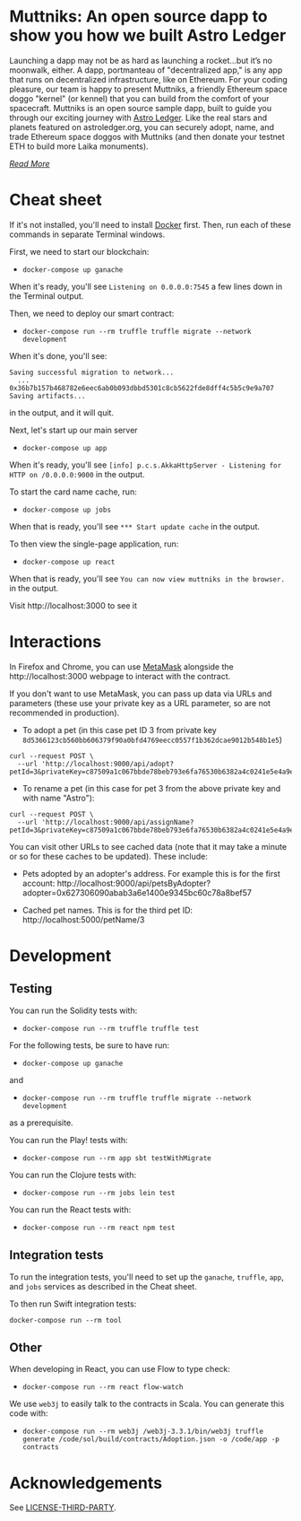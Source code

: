 # Muttniks: An open source dapp to show you how we built Astro Ledger

Launching a dapp may not be as hard as launching a rocket...but it’s no moonwalk, either. A dapp, portmanteau of "decentralized app," is any app that runs on decentralized infrastructure, like on Ethereum. For your coding pleasure, our team is happy to present Muttniks, a friendly Ethereum space doggo "kernel" (or kennel) that you can build from the comfort of your spacecraft. Muttniks is an open source sample dapp, built to guide you through our exciting journey with [Astro Ledger](https://www.astroledger.org). Like the real stars and planets featured on astroledger.org, you can securely adopt, name, and trade Ethereum space doggos with Muttniks (and then donate your testnet ETH to build more Laika monuments).

[_Read More_](https://hackernoon.com/muttniks-an-open-source-dapp-to-show-you-how-we-built-astro-ledger-8a063b788d0b)

# Cheat sheet

If it's not installed, you'll need to install [Docker](https://www.docker.com/get-started) first. Then, run each of these commands in separate Terminal windows.

First, we need to start our blockchain:

- `docker-compose up ganache`

When it's ready, you'll see `Listening on 0.0.0.0:7545` a few lines down in the Terminal output.

Then, we need to deploy our smart contract:

- `docker-compose run --rm truffle truffle migrate --network development`

When it's done, you'll see:

```
Saving successful migration to network...
  ... 0x36b7b157b468782e6eec6ab0b093dbbd5301c8cb5622fde8dff4c5b5c9e9a707
Saving artifacts...
```

in the output, and it will quit.

Next, let's start up our main server

- `docker-compose up app`

When it's ready, you'll see `[info] p.c.s.AkkaHttpServer - Listening for HTTP on /0.0.0.0:9000` in the output.

To start the card name cache, run:

- `docker-compose up jobs`

When that is ready, you'll see `*** Start update cache` in the output.

To then view the single-page application, run:

- `docker-compose up react`

When that is ready, you'll see `You can now view muttniks in the browser.` in the output.

Visit http://localhost:3000 to see it

# Interactions

In Firefox and Chrome, you can use [MetaMask](https://metamask.io) alongside the http://localhost:3000 webpage to interact with the contract.

If you don't want to use MetaMask, you can pass up data via URLs and parameters (these use your private key as a URL parameter, so are not recommended in production).

- To adopt a pet (in this case pet ID 3 from private key `8d5366123cb560bb606379f90a0bfd4769eecc0557f1b362dcae9012b548b1e5`)

```
curl --request POST \
  --url 'http://localhost:9000/api/adopt?petId=3&privateKey=c87509a1c067bbde78beb793e6fa76530b6382a4c0241e5e4a9ec0a0f44dc0d3'
```

- To rename a pet (in this case for pet 3 from the above private key and with name "Astro"):

```
curl --request POST \
  --url 'http://localhost:9000/api/assignName?petId=3&privateKey=c87509a1c067bbde78beb793e6fa76530b6382a4c0241e5e4a9ec0a0f44dc0d3&name=Astro'

```

You can visit other URLs to see cached data (note that it may take a minute or so for these caches to be updated). These include:

- Pets adopted by an adopter's address. For example this is for the first account: http://localhost:9000/api/petsByAdopter?adopter=0x627306090abab3a6e1400e9345bc60c78a8bef57

- Cached pet names. This is for the third pet ID: http://localhost:5000/petName/3


# Development

## Testing

You can run the Solidity tests with:

- `docker-compose run --rm truffle truffle test`

For the following tests, be sure to have run:

- `docker-compose up ganache`

and

- `docker-compose run --rm truffle truffle migrate --network development`

as a prerequisite.

You can run the Play! tests with:

- `docker-compose run --rm app sbt testWithMigrate`

You can run the Clojure tests with:

- `docker-compose run --rm jobs lein test`

You can run the React tests with:

- `docker-compose run --rm react npm test`

## Integration tests

To run the integration tests, you'll need to set up the `ganache`, `truffle`, `app`, and `jobs` services as described in the Cheat sheet.

To then run Swift integration tests:

`docker-compose run --rm tool`


## Other

When developing in React, you can use Flow to type check:

- `docker-compose run --rm react flow-watch`

We use `web3j` to easily talk to the contracts in Scala. You can generate this code with:

- `docker-compose run --rm web3j /web3j-3.3.1/bin/web3j truffle generate /code/sol/build/contracts/Adoption.json -o /code/app -p contracts`

# Acknowledgements

See [LICENSE-THIRD-PARTY](LICENSE-THIRD-PARTY).
